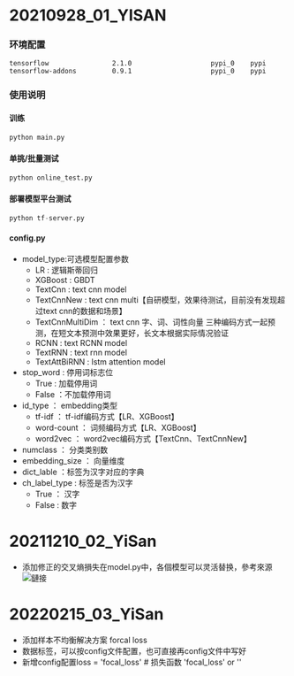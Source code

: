 # 20210928_01_YISAN
### 环境配置

```buildoutcfg
tensorflow                2.1.0                    pypi_0    pypi
tensorflow-addons         0.9.1                    pypi_0    pypi
```

### 使用说明             

#### 训练
```python
python main.py
```
#### 单挑/批量测试
```python
python online_test.py
```
#### 部署模型平台测试
```python
python tf-server.py
```
#### config.py
+ model_type:可选模型配置参数
    + LR : 逻辑斯蒂回归
    + XGBoost : GBDT
    + TextCnn : text cnn model
    + TextCnnNew : text cnn multi【自研模型，效果待测试，目前没有发现超过text cnn的数据和场景】
    + TextCnnMultiDim ： text cnn  字、词、词性向量 三种编码方式一起预测，在短文本预测中效果更好，长文本根据实际情况验证
    + RCNN : text RCNN model
    + TextRNN : text rnn model
    + TextAttBiRNN : lstm attention model
+ stop_word : 停用词标志位
    + True : 加载停用词
    + False ：不加载停用词
+ id_type ： embedding类型
    + tf-idf ： tf-idf编码方式【LR、XGBoost】
    + word-count ： 词频编码方式【LR、XGBoost】
    + word2vec ： word2vec编码方式【TextCnn、TextCnnNew】
+ numclass ： 分类类别数
+ embedding_size ： 向量维度
+ dict_lable ：标签为汉字对应的字典
+ ch_label_type : 标签是否为汉字
    + True ： 汉字
    + False : 数字

# 20211210_02_YiSan
+ 添加修正的交叉熵損失在model.py中，各個模型可以灵活替换，參考來源![鏈接](https://spaces.ac.cn/archives/4293)

# 20220215_03_YiSan
+ 添加样本不均衡解决方案 forcal loss
+ 数据标签，可以按config文件配置，也可直接再config文件中写好
+ 新增config配置loss = 'focal_loss'  # 损失函数  'focal_loss' or ''